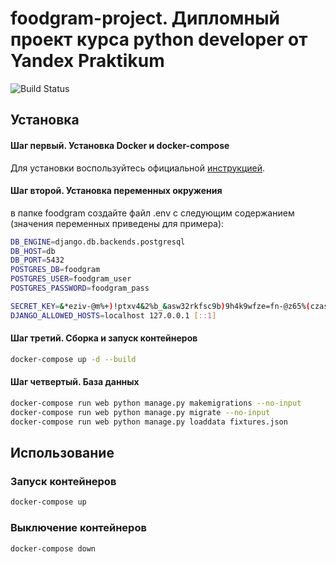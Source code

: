 # foodgram-project. Дипломный проект курса python developer от Yandex Praktikum

![Build Status](https://github.com/vostavhy/foodgram-project/workflows/foodgram/badge.svg)

## Установка

#### Шаг первый. Установка Docker и docker-compose
Для установки воспользуйтесь официальной [инструкцией](https://docs.docker.com/engine/install/).

#### Шаг второй. Установка переменных окружения
в папке foodgram создайте файл .env с следующим содержанием (значения переменных приведены для примера):
```bash
DB_ENGINE=django.db.backends.postgresql
DB_HOST=db
DB_PORT=5432
POSTGRES_DB=foodgram
POSTGRES_USER=foodgram_user
POSTGRES_PASSWORD=foodgram_pass

SECRET_KEY=&*eziv-@m%+)!ptxv4&2%b_&asw32rkfsc9b)9h4k9wfze=fn-@z65%(czasdfa
DJANGO_ALLOWED_HOSTS=localhost 127.0.0.1 [::1] 
```

#### Шаг третий. Сборка и запуск контейнеров
```bash
docker-compose up -d --build
```
#### Шаг четвертый. База данных
```bash
docker-compose run web python manage.py makemigrations --no-input
docker-compose run web python manage.py migrate --no-input
docker-compose run web python manage.py loaddata fixtures.json
```

## Использование
### Запуск контейнеров
```bash
docker-compose up
```

### Выключение контейнеров
```bash
docker-compose down
```
